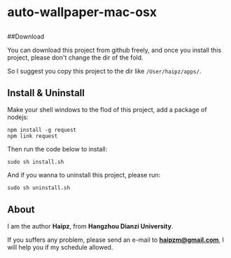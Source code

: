 # auto-wallpaper-mac-osx

## 

##Download

You can download this project from github freely, and once you install this project, please don't change the dir of the fold.

So I suggest you copy this project to the dir like `/User/haipz/apps/`.

## Install & Uninstall

Make your shell windows to the flod of this project, add a package of nodejs:

```
npm install -g request
npm link request
```

Then run the code below to install:

```
sudo sh install.sh
```

And if you wanna to uninstall this project, please run:

```
sudo sh uninstall.sh
```

## About

I am the author **Haipz**, from **Hangzhou Dianzi University**.

If you suffers any problem, please send an e-mail to **haipzm@gmail.com**, I will help you if my schedule allowed.